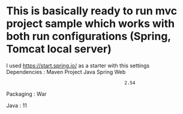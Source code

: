 # This is basically ready to run mvc project sample which works with both run configurations (Spring, Tomcat local server)
I used https://start.spring.io/ as a starter with this settings                    
                                                                                 Dependencies :
  Maven Project                 Java                                             Spring Web                                  

                                                2.54




Packaging : War

Java : 11
